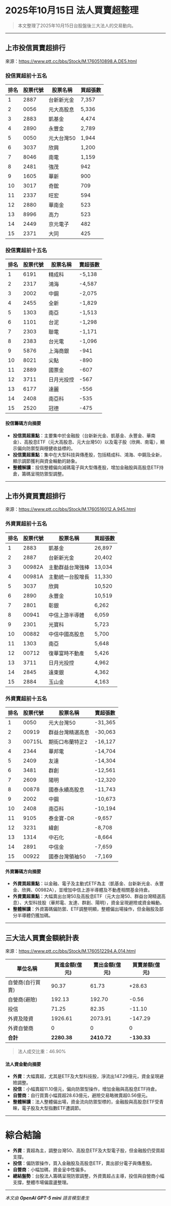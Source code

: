 # 2025年10月15日 法人買賣超整理

> 本文整理了2025年10月15日台股盤後三大法人的交易動向。

---

## 上市投信買賣超排行
來源：<https://www.ptt.cc/bbs/Stock/M.1760510898.A.DE5.html>

### 投信買超前十五名
| 排名 | 股票代號 | 股票名稱   | 買超張數 |
|------|----------|------------|----------|
| 1    | 2887     | 台新新光金 | 7,357    |
| 2    | 0056     | 元大高股息 | 5,336    |
| 3    | 2883     | 凱基金     | 4,474    |
| 4    | 2890     | 永豐金     | 2,789    |
| 5    | 0050     | 元大台灣50 | 1,944    |
| 6    | 3037     | 欣興       | 1,200    |
| 7    | 8046     | 南電       | 1,159    |
| 8    | 2481     | 強茂       | 942      |
| 9    | 1605     | 華新       | 900      |
| 10   | 3017     | 奇鋐       | 709      |
| 11   | 2337     | 旺宏       | 594      |
| 12   | 2880     | 華南金     | 523      |
| 13   | 8996     | 高力       | 523      |
| 14   | 2449     | 京元電子   | 482      |
| 15   | 2371     | 大同       | 425      |

### 投信賣超前十五名
| 排名 | 股票代號 | 股票名稱   | 賣超張數 |
|------|----------|------------|----------|
| 1    | 6191     | 精成科     | -5,138   |
| 2    | 2317     | 鴻海       | -4,587   |
| 3    | 2002     | 中鋼       | -2,075   |
| 4    | 2455     | 全新       | -1,829   |
| 5    | 1303     | 南亞       | -1,513   |
| 6    | 1101     | 台泥       | -1,298   |
| 7    | 2303     | 聯電       | -1,171   |
| 8    | 2383     | 台光電     | -1,096   |
| 9    | 5876     | 上海商銀   | -941     |
| 10   | 8021     | 尖點       | -890     |
| 11   | 2889     | 國票金     | -607     |
| 12   | 3711     | 日月光投控 | -567     |
| 13   | 6177     | 達麗       | -556     |
| 14   | 2408     | 南亞科     | -535     |
| 15   | 2520     | 冠德       | -475     |

#### 投信籌碼方向摘要
- **投信買超重點**：主要集中於金融股（台新新光金、凱基金、永豐金、華南金）、高股息ETF（元大高股息、元大台灣50）以及電子股（欣興、南電），顯示偏向防禦型與穩健收益標的。
- **投信賣超重點**：集中在大型科技與傳產股，包括精成科、鴻海、中鋼及全新，顯示調節獲利與資金輪動的跡象。
- **整體解讀**：投信整體偏向減碼電子與大型傳產股，增加金融股與高股息ETF持倉，籌碼呈現防禦型調整。

---

## 上市外資買賣超排行
來源：<https://www.ptt.cc/bbs/Stock/M.1760516012.A.945.html>

### 外資買超前十五名
| 排名 | 股票代號 | 股票名稱   | 買超張數 |
|------|----------|------------|----------|
| 1    | 2883     | 凱基金     | 26,897   |
| 2    | 2887     | 台新新光金 | 20,402   |
| 3    | 00982A   | 主動群益台灣強棒 | 13,034 |
| 4    | 00981A   | 主動統一台股增長 | 11,330 |
| 5    | 3037     | 欣興       | 10,520   |
| 6    | 2890     | 永豐金     | 10,519   |
| 7    | 2801     | 彰銀       | 6,262    |
| 8    | 00941    | 中信上游半導體 | 6,059 |
| 9    | 2301     | 光寶科     | 5,723    |
| 10   | 00882    | 中信中國高股息 | 5,700 |
| 11   | 1303     | 南亞       | 5,648    |
| 12   | 00712    | 復華富時不動產 | 5,426 |
| 13   | 3711     | 日月光投控 | 4,962    |
| 14   | 2845     | 遠東銀     | 4,362    |
| 15   | 2884     | 玉山金     | 4,163    |

### 外資賣超前十五名
| 排名 | 股票代號 | 股票名稱   | 賣超張數 |
|------|----------|------------|----------|
| 1    | 0050     | 元大台灣50 | -31,365  |
| 2    | 00919    | 群益台灣精選高息 | -30,063 |
| 3    | 00715L   | 期街口布蘭特正2 | -16,127 |
| 4    | 2344     | 華邦電     | -14,704  |
| 5    | 2409     | 友達       | -14,304  |
| 6    | 3481     | 群創       | -12,561  |
| 7    | 2609     | 陽明       | -12,320  |
| 8    | 00878    | 國泰永續高股息 | -11,743 |
| 9    | 2002     | 中鋼       | -10,673  |
| 10   | 2408     | 南亞科     | -10,194  |
| 11   | 9105     | 泰金寶-DR  | -9,657   |
| 12   | 3231     | 緯創       | -8,708   |
| 13   | 1314     | 中石化     | -8,664   |
| 14   | 2891     | 中信金     | -7,659   |
| 15   | 00922    | 國泰台灣領袖50 | -7,169 |

#### 外資籌碼方向摘要
- **外資買超重點**：以金融、電子及主動式ETF為主（凱基金、台新新光金、永豐金、欣興、00982A），並增加中信上游半導體及不動產相關基金持倉。
- **外資賣超重點**：大幅賣出台灣50及高股息ETF（元大台灣50、群益台灣精選高息）、大型科技股（華邦電、友達、群創、陽明），資金呈現避險或資金輪動。
- **整體解讀**：外資籌碼偏防禦、ETF調整明顯，整體偏出場操作，但金融股及部分半導體仍獲加碼。

---

## 三大法人買賣金額統計表
來源：<https://www.ptt.cc/bbs/Stock/M.1760512294.A.014.html>

| 單位名稱           | 買進金額(億元) | 賣出金額(億元) | 買賣差額(億元) |
|--------------------|----------------|----------------|----------------|
| 自營商(自行買賣)   | 90.37          | 61.73          | +28.63         |
| 自營商(避險)       | 192.13         | 192.70         | -0.56          |
| 投信               | 71.25          | 82.35          | -11.10         |
| 外資及陸資         | 1926.61        | 2073.91        | -147.29        |
| 外資自營商         | 0              | 0              | 0              |
| **合計**           | **2280.38**    | **2410.72**    | **-130.33**    |

> 法人成交比重：46.90%

#### 法人資金動向摘要
- **外資**：大幅賣超，尤其是ETF及大型科技股，淨流出147.29億元，資金呈現避險調整。
- **投信**：小幅賣超11.10億元，偏向防禦型操作，增加金融與高股息ETF持倉。
- **自營商**：自行買賣小幅買超28.63億元，避險交易略微賣超0.56億元。
- **整體解讀**：法人整體偏出場，資金流向防禦型標的，金融股與高股息ETF受青睞，電子股及大型指數ETF遭調節。

---

# 綜合結論
- **外資**：賣超為主，調整台灣50、高股息ETF及大型電子股，但金融股仍受買超支撐。
- **投信**：偏防禦操作，買入金融股及高股息ETF，賣出部分電子與傳產股。
- **自營商**：小幅加碼，資金呈中性偏多。
- **總結盤勢**：台股法人籌碼呈現防禦調整，外資賣超占主導，投信與自營商小幅支撐，整體市場偏震盪整理。

---

*本文由 **OpenAI GPT-5 mini** 語言模型產生*
